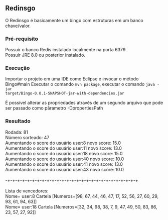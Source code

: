 ## Redinsgo
O Redinsgo é basicamente um bingo com estruturas em um banco chave/valor.

### Pré-requisito
Possuir o banco Redis instalado localmente na porta 6379<br>
Possuir JRE 8.0 ou posterior instalado.

### Execução
Importar o projeto em uma IDE como Eclipse e invocar o método Bingo#main
Executar o comando <code>mvn package</code>, executar o comando <code>java -jar target/Bingo-0.0.1-SNAPSHOT-jar-with-dependencies.jar</code>
 
É possível alterar as propriedades através de um segundo arquivo que pode ser passado como pârametro -DpropertiesPath


### Resultado

Rodada: 81<br>
Número sorteado: 47<br>
Aumentando o score do usuário user:8 novo score: 15.0<br>
Aumentando o score do usuário user:11 novo score: 13.0<br>
Aumentando o score do usuário user:18 novo score: 15.0<br>
Aumentando o score do usuário user:40 novo score: 10.0<br>
Aumentando o score do usuário user:41 novo score: 13.0<br>
Aumentando o score do usuário user:43 novo score: 10.0<br>
<br>
-+-+-+-+-+-+-+-+-+-+-+-+-+-+-+-+-+-+-+-+-+-+-+-+-+-+-+<br>
<br>
Lista de vencedores:<br>
Nome= user:8 Cartela [Numeros=[98, 67, 44, 46, 47, 17, 52, 56, 27, 60, 29, 93, 61, 94, 63]]<br>
Nome= user:18 Cartela [Numeros=[32, 34, 98, 38, 7, 9, 47, 49, 50, 83, 86, 23, 57, 27, 92]]<br>
